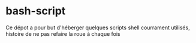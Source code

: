 # bash-script
Ce dépot a pour but d'héberger quelques scripts shell courrament utilisés, histoire de ne pas refaire la roue à chaque fois
